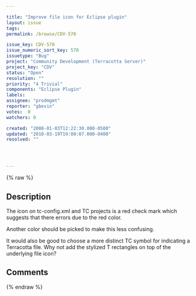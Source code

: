 ```yaml
---

title: "Improve file icon for Eclipse plugin"
layout: issue
tags: 
permalink: /browse/CDV-570

issue_key: CDV-570
issue_numeric_sort_key: 570
issuetype: "Bug"
project: "Community Development (Terracotta Server)"
project_key: "CDV"
status: "Open"
resolution: ""
priority: "4 Trivial"
components: "Eclipse Plugin"
labels: 
assignee: "prodmgmt"
reporter: "gbevin"
votes:  0
watchers: 0

created: "2008-01-03T12:22:30.000-0500"
updated: "2010-03-19T19:00:07.000-0400"
resolved: ""




---
```


{% raw %}

## Description

<div markdown="1" class="description">

The icon on tc-config.xml and TC projects is a red check mark which suggests that there errors due to the red color.

Another color should be picked to make this less confusing.

It would also be good to choose a more distinct TC symbol for indicating a Terracotta file. Why not add the stylized T rectangles on top of the underlying file icon?

</div>

## Comments



{% endraw %}
